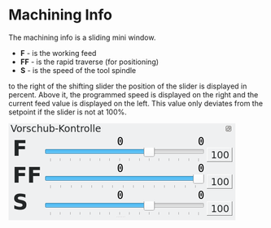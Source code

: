 # Machining Info

The machining info is a sliding mini window.

- **F** - is the working feed
- **FF** - is the rapid traverse (for positioning)
- **S** - is the speed of the tool spindle

to the right of the shifting slider the position of the slider is displayed in percent. Above it, the programmed speed is displayed on the right and the current feed value is displayed on the left. This value only deviates from the setpoint if the slider is not at 100%.

![SpeedInfo](images/SpeedInfo.png)
